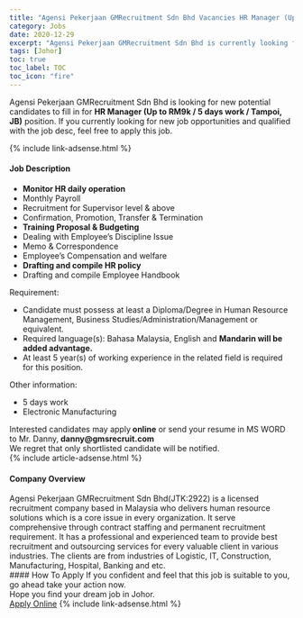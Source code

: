 ```yaml
---
title: "Agensi Pekerjaan GMRecruitment Sdn Bhd Vacancies HR Manager (Up to RM9k / 5 days work / Tampoi, JB)" 
category: Jobs 
date: 2020-12-29 
excerpt: "Agensi Pekerjaan GMRecruitment Sdn Bhd is currently looking for suitable person to fill in the HR Manager (Up to RM9k / 5 days work / Tampoi, JB) which positioned at Johor" 
tags: [Johor] 
toc: true 
toc_label: TOC 
toc_icon: "fire" 
--- 
```


<p>Agensi Pekerjaan GMRecruitment Sdn Bhd is looking for new potential candidates to fill in for <b>HR Manager (Up to RM9k / 5 days work / Tampoi, JB)</b> position. If you currently looking for new job opportunities and qualified with the job desc, feel free to apply this job.
</p>{% include link-adsense.html %} 
<div><div><div><h4>Job Description</h4></div></div><div><div><span><div><ul><li><strong>Monitor HR daily operation</strong></li><li>Monthly Payroll</li><li>Recruitment for Supervisor level &amp; above</li><li>Confirmation, Promotion, Transfer &amp; Termination</li><li><strong>Training Proposal &amp; Budgeting</strong></li><li>Dealing with Employee&#8217;s Discipline Issue</li><li>Memo &amp; Correspondence</li><li>Employee&#8217;s Compensation and welfare</li><li><strong>Drafting and compile HR policy</strong></li><li>Drafting and compile Employee Handbook</li></ul><div>Requirement:</div><ul><li>Candidate must possess at least a Diploma/Degree in Human Resource Management, Business Studies/Administration/Management or equivalent.</li><li>Required language(s): Bahasa Malaysia, English and <strong>Mandarin will be added advantage.</strong></li><li>At least 5 year(s) of working experience in the related field is required for this position.</li></ul><div>Other information:</div><ul><li>5 days work</li><li>Electronic Manufacturing</li></ul><div>Interested candidates may apply<strong> online</strong> or send your resume in MS WORD to Mr. Danny,<strong> danny@gmsrecruit.com</strong></div><div><div>We regret that only shortlisted candidate will be notified.</div></div></div></span></div></div></div> 
{% include article-adsense.html %} 
<div><div><div><h4>Company Overview</h4></div></div><div><div><span><div><div>Agensi Pekerjaan GMRecruitment Sdn Bhd(JTK:2922) is a licensed recruitment company based in Malaysia who delivers human resource solutions which is a core issue in every organization. It serve comprehensive through contract staffing and permanent recruitment requirement. It has a professional and experienced team to provide best recruitment and outsourcing services for every valuable client in various industries. The clients are from industries of Logistic, IT, Construction, Manufacturing, Hospital, Banking and etc.&#160;</div></div></span></div></div></div> 
#### How To Apply 
If you confident and feel that this job is suitable to you, go ahead take your action now. <br/> 
Hope you find your dream job in Johor. <br/> 
<a href="https://www.jobstreet.com.my/en/job/hr-manager-up-to-rm9k-5-days-work-tampoi-jb-4452067?jobId=jobstreet-my-job-4452067&sectionRank=23&token=0~491f178b-0cd1-4f20-8167-351d217d47f6&fr=SRP%20View%20In%20New%20Ta" class="btn btn--info" target="_blank" rel="nofollow noopenner">Apply Online</a> 
{% include link-adsense.html %} 